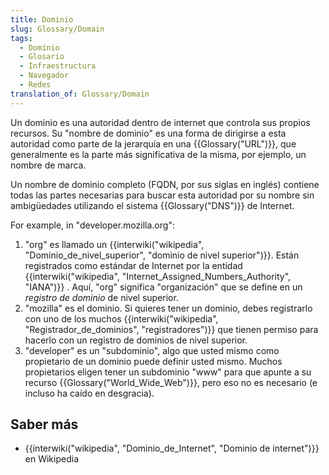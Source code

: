 ```yaml
---
title: Dominio
slug: Glossary/Domain
tags:
  - Domínio
  - Glosario
  - Infraestructura
  - Navegador
  - Redes
translation_of: Glossary/Domain
---
```

Un dominio es una autoridad dentro de internet que controla sus propios recursos. Su "nombre de dominio" es una forma de dirigirse a esta autoridad como parte de la jerarquía en una {{Glossary("URL")}}, que generalmente es la parte más significativa de la misma, por ejemplo, un nombre de marca.

Un nombre de dominio completo (FQDN, por sus siglas en inglés) contiene todas las partes necesarias para buscar esta autoridad por su nombre sin ambigüedades utilizando el sistema {{Glossary("DNS")}} de Internet.

For example, in "developer.mozilla.org":

1.  "org" es llamado un {{interwiki("wikipedia", "Dominio_de_nivel_superior", "dominio de nivel superior")}}. Están registrados como estándar de Internet por la entidad {{interwiki("wikipedia", "Internet_Assigned_Numbers_Authority", "IANA")}} . Aquí, "org" significa "organización" que se define en un _registro de dominio_ de nivel superior.
2.  "mozilla" es el dominio. Si quieres tener un dominio, debes registrarlo con uno de los muchos {{interwiki("wikipedia", "Registrador_de_dominios", "registradores")}} que tienen permiso para hacerlo con un registro de dominios de nivel superior.
3.  "developer" es un "subdominio", algo que usted mismo como propietario de un dominio puede definir usted mismo. Muchos propietarios eligen tener un subdominio "www" para que apunte a su recurso {{Glossary("World_Wide_Web")}}, pero eso no es necesario (e incluso ha caído en desgracia).

## Saber más

- {{interwiki("wikipedia", "Dominio_de_Internet", "Dominio de internet")}} en Wikipedia
